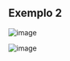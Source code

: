 ## Exemplo 2
![image](https://github.com/JoseLeonardoCordeiroBahia/enumeracoes-e-composicao-java/assets/63564226/800cca9a-2e70-4d08-adda-df4128b719d2)

![image](https://github.com/JoseLeonardoCordeiroBahia/enumeracoes-e-composicao-java/assets/63564226/b2220e14-d9b5-42fd-9e18-1de234fc373b)
